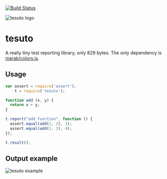 [![Build Status](https://travis-ci.org/dgellow/tesuto.svg)](https://travis-ci.org/dgellow/tesuto)

![tesuto logo](http://i.imgur.com/orh29FB.png)

# tesuto

A really tiny test reporting library, only 829 bytes.
The only dependency is [marak/colors.js](https://github.com/marak/colors.js/).

## Usage

```js
var assert = require('assert'),
    t = require('tesuto');

function add (x, y) {
  return x + y;
}

t.report("add function", function () {
  assert.equal(add(1, 2), 3);
  assert.equal(add(1, 2), 4);
});

t.result();
```

## Output example

![tesuto example](http://i.imgur.com/tmYZJZn.png)
